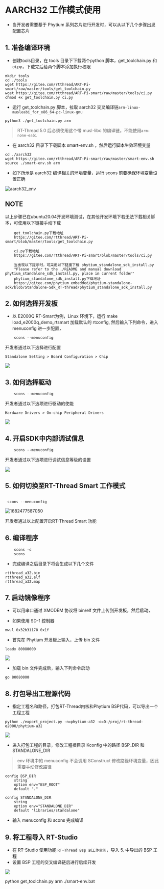# AARCH32 工作模式使用

- 当开发者需要基于 Phytium 系列芯片进行开发时，可以从以下几个步骤出发配置芯片

## 1. 准备编译环境

- 创建tools目录，在 tools 目录下下载两个python 脚本，get_toolchain.py 和 ci.py，下载完后给两个脚本添加执行权限

```shell
mkdir tools
cd ./tools
wget https://gitee.com/rtthread/ART-Pi-smart/raw/master/tools/get_toolchain.py
wget https://gitee.com/rtthread/ART-Pi-smart/raw/master/tools/ci.py
chmod +x get_toolchain.py ci.py
```

- 运行 get_toolchain.py 脚本，拉取 aarch32 交叉编译链`arm-linux-musleabi_for_x86_64-pc-linux-gnu`

```shell
python3 ./get_toolchain.py arm
```

> RT-Thread 5.0 后必须使用这个带 musl-libc 的编译链，不能使用`arm-none-eabi`

- 在 aarch32 目录下下载脚本 smart-env.sh ，然后运行脚本生效环境变量

```shell
cd ./aarch32
wget https://gitee.com/rtthread/ART-Pi-smart/raw/master/smart-env.sh
source ./smart-env.sh arm
```

- 如下所示是 aarch32 编译相关的环境变量，运行 scons 前要确保环境变量设置正确

![aarch32_env](./figures/aarch32_env.png)

## NOTE

以上步骤已在ubuntu20.04开发环境测试，在其他开发环境下若无法下载相关脚本，可使用以下链接手动下载

```shell
    get_toolchain.py下载地址
    https://gitee.com/rtthread/ART-Pi-smart/blob/master/tools/get_toolchain.py

    ci.py下载地址
    https://gitee.com/rtthread/ART-Pi-smart/blob/master/tools/ci.py

    当出现以下提示时，可采用以下链接下载 phytium_standalone_sdk_install.py
    "Please refer to the ./README and manual download phytium_standalone_sdk_install.py, place in current folder"
    phytium_standalone_sdk_install.py下载地址
    https://gitee.com/phytium_embedded/phytium-standalone-sdk/blob/Standalone-Sdk_RT-thread/phytium_standalone_sdk_install.py
```

## 2. 如何选择开发板

- 以 E2000Q RT-Smart为例，Linux 环境下，运行 make load_e2000q_demo_rtsmart 加载默认的 rtconfig, 然后输入下列命令，进入 menuconfig 进一步配置，

```shell
    scons --menuconfig
```

开发者通过以下选择进行配置

```
Standalone Setting > Board Configuration > Chip 
```

![](./figures/board_select.png)

## 3. 如何选择驱动

```shell
    scons --menuconfig
```

开发者通过以下选项进行驱动的使能

```
Hardware Drivers > On-chip Peripheral Drivers
```

![](./figures/select_driver.png)

## 4. 开启SDK中内部调试信息

```shell
    scons --menuconfig
```

开发者通过以下选项进行调试信息等级的设置

![](./figures/debug_info.png)


## 5. 如何切换至RT-Thread Smart 工作模式

```shell

 scons --menuconfig

```

![1682477587050](figures/1682477587050.png)

开发者通过以上配置开启RT-Thread Smart 功能

## 6. 编译程序

```shell
    scons -c
    scons
```

- 完成编译之后目录下将会生成以下几个文件

```
rtthread_a32.bin
rtthread_a32.elf
rtthread_a32.map
```

## 7. 启动镜像程序

- 可以用串口通过 XMODEM 协议将 bin/elf 文件上传到开发板，然后启动，

- 如果使用 SD-1 控制器

```
mw.l 0x32b31178 0x1f
```

- 首先在 Phytium 开发板上输入，上传 bin 文件

```
loadx 80080000
```

![](./figures/ymodem_upload.png)

- 加载 bin 文件完成后，输入下列命令启动

```
go 80080000
```

## 8. 打包导出工程源代码

- 指定工程名和路径，打包RT-Thread内核和Phytium BSP代码，可以导出一个工程工程

```
python ./export_project.py -n=phytium-a32 -o=D:/proj/rt-thread-e2000/phytium-a32
```

![](./figures/export_project.png)

- 进入打包工程的目录，修改工程根目录 Kconfig 中的路径 BSP_DIR 和 STANDALONE_DIR

> env 环境中的 menuconfig 不会调用 SConstruct 修改路径环境变量，因此需要手动修改路径

```
config BSP_DIR
    string
    option env="BSP_ROOT"
    default "."

config STANDALONE_DIR
    string
    option env="STANDALONE_DIR"
    default "libraries/standalone"
```

- 输入 menuconfig 和 scons 完成编译

## 9. 将工程导入 RT-Studio

- 在 RT-Studio 使用功能 `RT-Thread Bsp 到工作空间`，导入 5. 中导出的 BSP 工程
- 设置 BSP 工程的交叉编译链后进行后续开发

![](./figures/import_project.png)

python get_toolchain.py arm
./smart-env.bat
